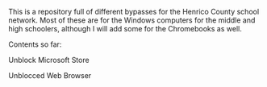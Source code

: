 This is a repository full of different bypasses for the Henrico County school network.
Most of these are for the Windows computers for the middle and high schoolers, although I will add some for the Chromebooks as well.

Contents so far:

Unblock Microsoft Store

Unblocced Web Browser
